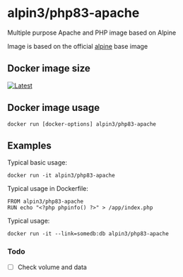 # alpin3/php83-apache

Multiple purpose Apache and PHP image based on Alpine

Image is based on the official [alpine](https://registry.hub.docker.com/u/alpine/) base image

## Docker image size
[![Latest](https://images.microbadger.com/badges/image/alpin3/php7-apache.svg)](https://microbadger.com/images/alpin3/php7-apache 'latest')

## Docker image usage

```
docker run [docker-options] alpin3/php83-apache
```

## Examples

Typical basic usage:

```
docker run -it alpin3/php83-apache
```

Typical usage in Dockerfile:

```
FROM alpin3/php83-apache
RUN echo "<?php phpinfo() ?>" > /app/index.php
```

Typical usage:

```
docker run -it --link=somedb:db alpin3/php83-apache
```

### Todo
- [ ] Check volume and data

